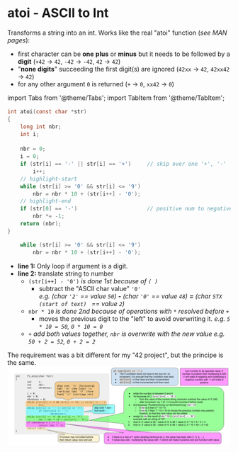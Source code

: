 # atoi - ASCII to Int

Transforms a string into an int. Works like the real "atoi" function (_see MAN pages_):

- first character can be **one** **plus** or **minus** but it needs to be followed by a **digit** (`+42` -> `42`, `-42` -> `-42`, `42` -> `42`)
- "**none digits**" succeeding the first digit(s) are ignored (`42xx` -> `42`, `42xx42` -> `42`)
- for any other argument `0` is returned (`+` -> `0`, `xx42` -> `0`)

import Tabs from '@theme/Tabs';
import TabItem from '@theme/TabItem';

<Tabs>
<TabItem value="code" label="Source Code" default>

```c showLineNumbers
int atoi(const char *str)
{
    long int nbr;
    int i;

    nbr = 0;
    i = 0;
    if (str[i] == '-' || str[i] == '+')     // skip over one '+', '-'
        i++;
    // highlight-start
    while (str[i] >= '0' && str[i] <= '9')
        nbr = nbr * 10 + (str[i++] - '0');
    // highlight-end
    if (str[0] == '-')                      // positive num to negative
        nbr *= -1;
    return (nbr);
}
```

</TabItem>
<TabItem value="line10-11" label="-> line: 10-11" default>

```c showLineNumbers
    while (str[i] >= '0' && str[i] <= '9')
        nbr = nbr * 10 + (str[i++] - '0');
```

- **line 1:** Only loop if argument is a digit.
- **line 2:** translate string to number
  - `(str[i++] - '0')` _is done 1st because of `( )`_
    - subtract the "ASCII char value" `'0'`  
      _e.g. (char `'2'` == value `50`) **-** (char `'0'` == value `48`) **=** (char `STX (start of text) ` == value `2`)_
  - `nbr * 10` _is done 2nd because of operations with `*` resolved before `+`_
    - moves the previous digit to the "left" to avoid overwriting it. _e.g. `5 * 10 = 50`, `0 * 10 = 0`_
  - `+` _add both values together, `nbr` is overwrite with the new value_ _e.g. `50 + 2 = 52`, `0 + 2 = 2`_

</TabItem>
<TabItem value="42_atoi" label="42 project atoi" default>

The requirement was a bit different for my "42 project", but the principe is the same.
![42 atoi](./img/atoi.png)

</TabItem>
</Tabs>

